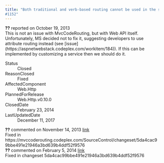 ```yaml
---
title: "Both traditional and verb-based routing cannot be used in the same ApiController
#1152"
---
```

<div class="issue-report">
   <div class="issue-header"><b>??</b> reported on 
      <time datetime="2013-10-19T21:37:49.287-07:00" title="2013-10-19T21:37:49.287-07:00">October 19, 2013</time>
   </div>
   <div class="issue-message" markdown="1">This is not an issue with MvcCodeRouting, but with Web API itself. Unfortunately, MS decided not to fix it, suggesting developers to use attribute routing instead (see [issue](https://aspnetwebstack.codeplex.com/workitem/184)). If this can be implemented by customizing a service then we should do it.
      
   </div>
   <div class="issue-footer">
      <dl>
         <dt>Status</dt>
         <dd>Closed</dd>
         <dt>ReasonClosed</dt>
         <dd>Fixed</dd>
         <dt>AffectedComponent</dt>
         <dd>Web.Http</dd>
         <dt>PlannedForRelease</dt>
         <dd>Web.Http.v0.10.0</dd>
         <dt>ClosedDate</dt>
         <dd>
            <time datetime="2014-02-23T19:26:56.157-08:00" title="2014-02-23T19:26:56.157-08:00">February 23, 2014</time>
         </dd>
         <dt>LastUpdatedDate</dt>
         <dd>
            <time datetime="2017-12-11T02:15:56.247-08:00" title="2017-12-11T02:15:56.247-08:00">December 11, 2017</time>
         </dd>
      </dl>
   </div>
</div>
<div id="post123099" class="issue-comment">
   <div class="issue-header"><b>??</b> commented on 
      <time datetime="2013-11-14T19:47:03.09-08:00" title="2013-11-14T19:47:03.09-08:00">November 14, 2013</time> <a href="#post123099" class="post-link">link</a></div>
   <div class="issue-message" markdown="1">Fixed in https://mvccoderouting.codeplex.com/SourceControl/changeset/5da4cac99bbe491e21946a3bd639b4ddf52f9576
      
   </div>
</div>
<div id="post132722" class="issue-comment">
   <div class="issue-header"><b>??</b> commented on 
      <time datetime="2014-02-05T11:42:29.323-08:00" title="2014-02-05T11:42:29.323-08:00">February 5, 2014</time> <a href="#post132722" class="post-link">link</a></div>
   <div class="issue-message" markdown="1">Fixed in changeset 5da4cac99bbe491e21946a3bd639b4ddf52f9576
      
   </div>
</div>